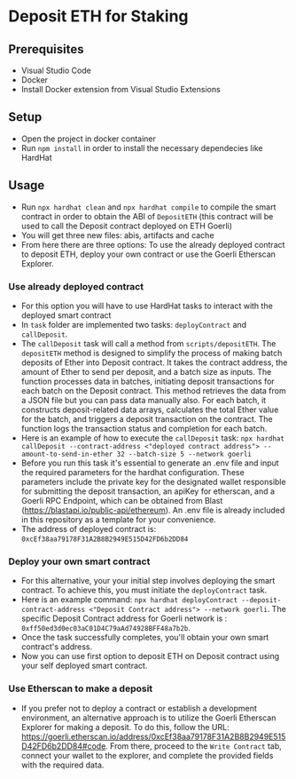 # Deposit ETH for Staking

## Prerequisites


* Visual Studio Code
* Docker
* Install Docker extension from Visual Studio Extensions


## Setup

* Open the project in docker container
* Run `npm install` in order to install the necessary dependecies like HardHat

## Usage

* Run `npx hardhat clean` and `npx hardhat compile` to compile the smart contract in order to obtain the ABI of `DepositETH` (this contract will be used to call the Deposit contract deployed on ETH Goerli)
* You will get three new files: abis, artifacts and cache
* From here there are three options: To use the already deployed contract to deposit ETH, deploy your own contract or use the Goerli Etherscan Explorer. 

### Use already deployed contract

* For this option you will have to use HardHat tasks to interact with the deployed smart contract
* In `task` folder are implemented two tasks: `deployContract` and `callDeposit`.
* The `callDeposit` task will call a method from `scripts/depositETH`. The `depositETH` method is designed to simplify the process of making batch deposits of Ether into Deposit contract. It takes the contract address, the amount of Ether to send per deposit, and a batch size as inputs. The function processes data in batches, initiating deposit transactions for each batch on the Deposit contract. This method retrieves the data from a JSON file but you can pass data manually also. For each batch, it constructs deposit-related data arrays, calculates the total Ether value for the batch, and triggers a deposit transaction on the contract. The function logs the transaction status and completion for each batch.
* Here is an example of how to execute the `callDeposit` task:
  `npx hardhat callDeposit --contract-address <"deployed contract address"> --amount-to-send-in-ether 32 --batch-size 5 --network goerli`
* Before you run this task it's essential to generate an .env file and input the required parameters for the hardhat configuration. These parameters include the private key for the designated wallet responsible for submitting the deposit transaction, an apiKey for etherscan, and a Goerli RPC Endpoint, which can be obtained from Blast (https://blastapi.io/public-api/ethereum). An .env file is already included in this repository as a template for your convenience.
* The address of deployed contract is: `0xcEf38aa79178F31A2B8B2949E515D42FD6b2DD84`


### Deploy your own smart contract

* For this alternative, your your initial step involves deploying the smart contract. To achieve this, you must initiate the  `deployContract` task.
* Here is an example command: `npx hardhat deployContract --deposit-contract-address <"Deposit Contract address"> --network goerli`. The specific Deposit Contract address for Goerli network is : `0xff50ed3d0ec03aC01D4C79aAd74928BFF48a7b2b`.
* Once the task successfully completes, you'll obtain your own smart contract's address.
* Now you can use first option to deposit ETH on Deposit contract using your self deployed smart contract.


### Use Etherscan to make a deposit

* If you prefer not to deploy a contract or establish a development environment, an alternative approach is to utilize the Goerli Etherscan Explorer for making a deposit. To do this, follow the URL: https://goerli.etherscan.io/address/0xcEf38aa79178F31A2B8B2949E515D42FD6b2DD84#code. From there, proceed to the `Write Contract` tab, connect your wallet to the explorer, and complete the provided fields with the required data.




